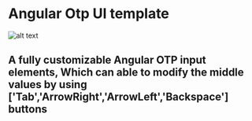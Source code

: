 # Angular Otp UI template

![alt text](https://raw.githubusercontent.com/sivasankula19/ng-otp-UI-WorkSpace/67fd8d6a9ab58cae4d5954aff05603a414b91658/otp_animated.gif?raw=true)


## A fully customizable Angular OTP input elements, Which can able to modify the middle values by using ['Tab','ArrowRight','ArrowLeft','Backspace'] buttons

### 